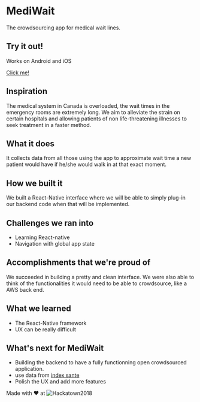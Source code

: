 # MediWait
The crowdsourcing app for medical wait lines.

## Try it out!
Works on Android and iOS

[Click me!](https://exp.host/@progdrasil/mediwait)

## Inspiration

The medical system in Canada is overloaded, the wait times in the emergency rooms are extremely long. We aim to alleviate the strain on certain hospitals and allowing patients of non life-threatening illnesses to seek treatment in a faster method.

## What it does

It collects data from all those using the app to approximate wait time a new patient would have if he/she would walk in at that exact moment.

## How we built it

We built a React-Native interface where we will be able to simply plug-in our backend code when that will be implemented.

## Challenges we ran into

* Learning React-native
* Navigation with global app state

## Accomplishments that we're proud of

We succeeded in building a pretty and clean interface. We were also able to think of the functionalities it would need to be able to crowdsource, like a AWS back end.

## What we learned

* The React-Native framework
* UX can be really difficult

## What's next for MediWait

* Building the backend to have a fully functionning open crowdsourced application.
* use data from [index sante](https://www.indexsante.ca/urgences/)
* Polish the UX and add more features



Made with :heart: at ![Hackatown2018](https://hackatown2018.devpost.com/?ref_content=default&ref_feature=challenge&ref_medium=discover)

